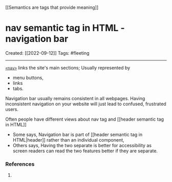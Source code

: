 [[Semantics are tags that provide meaning]]

# nav semantic tag in HTML - navigation bar
Created:  [[2022-09-12]]
Tags: #fleeting 

---
[`<nav>`](https://developer.mozilla.org/en-US/docs/Web/HTML/Element/nav) links the site's main sections; 
Usually represented by 
- menu buttons, 
- links
- tabs. 


Navigation bar usually remains consistent in all webpages. 
Having inconsistent navigation on your website will just lead to confused, frustrated users.


Often people have different views about nav tag and [[header semantic tag in HTML]]
- Some says, Navigation bar is part of [[header semantic tag in HTML|header]] rather than an individual component, 
- Others says, Having the two separate is better for accessibility as screen readers can read the two features better if they are separate.











### References
1. 